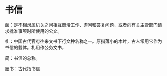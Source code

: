 # 书信

函：是不相隶属机关之间相互商洽工作、询问和答复问题，或者向有关主管部门请求批准事项时所使用的公文。

札：中国古代官府往来文书下行文种名称之一。原指薄小的木片，古人常用它作为书信的载体。札用作公务文书，

简：书信的总称。

雁书：古代指书信
